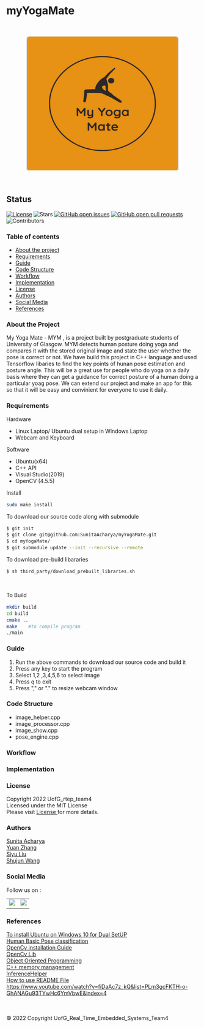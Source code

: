 # myYogaMate
<br/>
<p align="center">
<img src="https://github.com/SunitaAcharya/myYogaMate/blob/main/image/logo.png" width="400" height="350">
  </p>
<br/>

<h2 id="status">Status</h2>
<p><a href="LICENSE"><img src="https://img.shields.io/badge/License-MIT-yellow.svg" alt="License" /></a>
<img src="https://img.shields.io/github/stars/SunitaAcharya/myYogaMate.svg?style=flat&amp;label=Star&amp;maxAge=86400" alt="Stars" />
<a href="https://github.com/SunitaAcharya/myYogaMate/issues"><img src="https://img.shields.io/github/issues-raw/SunitaAcharya/myYogaMate.svg" alt="GitHub open issues" /></a> 
<a href="https://github.com/SunitaAcharya/myYogaMate/pulls"><img src="https://img.shields.io/github/issues-pr-raw/SunitaAcharya/myYogaMate.svg" alt="GitHub open pull requests" /></a> <img src="https://img.shields.io/github/repo-size/SunitaAcharya/myYogaMate.svg?label=Repo%20size&amp;style=flat-square" alt="" /> 
<img src="https://img.shields.io/github/contributors/SunitaAcharya/myYogaMate.svg?style=flat&amp;label=Contributors&amp;maxAge=86400" alt="Contributors" />
</p>

### Table of contents


* [About the project](#about-the-project)
* [Requirements](#requirements)
* [Guide](#guide)
* [Code Structure](#code-structure)
* [Workflow](workflow)
* [Implementation](#implementation)
* [License](#license)
* [Authors](#authors)
* [Social Media](#social-media)
* [References](#references)

### About the Project
My Yoga Mate - MYM , is a project built by postgraduate students of University of Glasgow. MYM detects human posture doing yoga and compares it with the stored original image and state the user whether the pose is correct or not. We have build this project in C++ language and used Tensorflow libaries to find the key points of hunan pose estimation and posture angle. This will be a great use for people who do yoga on a daily basis where they can get a guidance for correct posture of a human doing a particular yoag pose. We can extend our project and make an app for this so that it will be easy and convinient for everyone to use it daily.

### Requirements
Hardware 
* Linux Laptop/ Ubuntu dual setup in Windows Laptop
* Webcam and Keyboard

Software
* Ubuntu(x64)
* C++ API
* Visual Studio(2019)
* OpenCV (4.5.5)

Install<br/>
```sh
sudo make install
```
To download our source code along with submodule<br/>
```sh
$ git init 
$ git clone git@github.com:SunitaAcharya/myYogaMate.git  
$ cd myYogaMate/
$ git submodule update --init --recursive --remote
```
To download pre-build libararies
```sh
$ sh third_party/download_prebuilt_libraries.sh
```
<br/>

To Build<br/>
```sh
mkdir build
cd build
cmake ..
make    #to compile program
./main 
```

### Guide
1. Run the above commands to download our source code and build it
2. Press any key to start the program
3. Select 1,2 ,3,4,5,6 to select image
4. Press q to exit
5. Press "," or "." to resize webcam window

### Code Structure
* image_helper.cpp
* image_processor.cpp
* image_show.cpp
* pose_engine.cpp

### Workflow

### Implementation


### License
Copyright 2022 UofG_rtep_team4<br/>
Licensed under the MIT License<br/>
Please visit <a href="https://github.com/SunitaAcharya/myYogaMate/blob/main/LICENSE">License </a>  for more details.<br/>

### Authors
 <a href="https://github.com/SunitaAcharya/myYogaMate">Sunita Acharya</a> <br/>
 <a href="https://github.com/YuanZhang2672750">Yuan Zhang</a> <br/>
 <a href="https://github.com/siyu0415">Siyu Liu</a> <br/>
 <a href="https://github.com/qwershu007">Shujun Wang</a> <br/>

### Social Media
 Follow us on : 
<table>
  <tr>
    <td><a href="https://www.facebook.com/MYM-My-Yoga-Mate-111468058198753/"><img src="https://edent.github.io/SuperTinyIcons/images/svg/facebook.svg" width="45" </a></td>
    <td><a href="https://www.instagram.com/myyogamate_/"><img src="https://edent.github.io/SuperTinyIcons/images/svg/instagram.svg" width="45" </a></td>
    </tr>
    </table>

### References
<a href="https://linuxconfig.org/how-to-install-ubuntu-20-04-alongside-windows-10-dual-boot">To install Ubuntu on Windows 10 for Dual SetUP </a></br> 
<a href="https://bleedai.com/introduction-to-pose-detection-and-basic-pose-classification/">Human Basic Pose classification </a> </br>
<a href="http://techawarey.com/programming/install-opencv-c-c-in-ubuntu-18-04-lts-step-by-step-guide/">OpenCv installation Guide </a></br> 
<a href="https://github.com/opencv/opencv_contrib">OpenCv  Lib </a> </br>
<a href="https://www.digitalocean.com/community/conceptual_articles/s-o-l-i-d-the-first-five-principles-of-object-oriented-design ">Object Oriented Programming </a> </br>
<a href="https://www.programiz.com/cpp-programming/memory-management">C++ memory management </a> </br>
<a href="https://github.com/iwatake2222/InferenceHelper">InferenceHelper </a> </br>
<a href="https://www.mygreatlearning.com/blog/readme-file/">How to use README File </a> </br>
https://www.youtube.com/watch?v=fiDaAc7z_kQ&list=PLm3gcFKTH-o-GhANAGu93TYwHc6YmVbwE&index=4 </br>


 </br> </br>
&copy; 2022 Copyright UofG_Real_Time_Embedded_Systems_Team4
